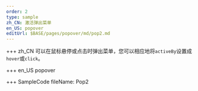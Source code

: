 ```yaml
--- 
order: 2
type: sample
zh_CN: 激活弹出菜单
en_US: popover
editUrl: $BASE/pages/popover/md/pop2.md
---
```


+++ zh_CN
可以在鼠标悬停或点击时弹出菜单，您可以相应地将<Code>activeBy</Code>设置成<Code>hover</Code>或<Code>click</Code>。

+++ en_US
popover

+++ SampleCode
fileName: Pop2
